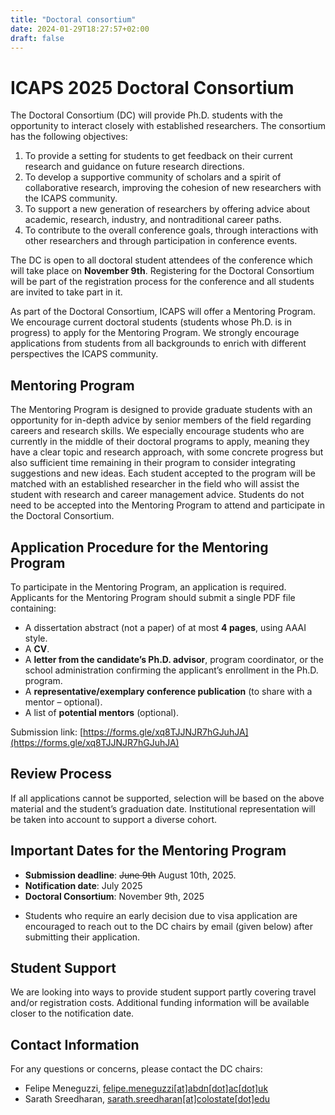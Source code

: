 ```yaml
---
title: "Doctoral consortium"
date: 2024-01-29T18:27:57+02:00
draft: false
---
```

# ICAPS 2025 Doctoral Consortium

The Doctoral Consortium (DC) will provide Ph.D. students with the opportunity to interact closely with established researchers. The consortium has the following objectives:

1. To provide a setting for students to get feedback on their current research and guidance on future research directions.
2. To develop a supportive community of scholars and a spirit of collaborative research, improving the cohesion of new researchers with the ICAPS community.
3. To support a new generation of researchers by offering advice about academic, research, industry, and nontraditional career paths.
4. To contribute to the overall conference goals, through interactions with other researchers and through participation in conference events.

The DC is open to all doctoral student attendees of the conference which will take place on **November 9th**. Registering for the Doctoral Consortium will be part of the registration process for the conference and all students are invited to take part in it.

As part of the Doctoral Consortium, ICAPS will offer a Mentoring Program. We encourage current doctoral students (students whose Ph.D. is in progress) to apply for the Mentoring Program. We strongly encourage applications from students from all backgrounds to enrich with different perspectives the ICAPS community.

## Mentoring Program

The Mentoring Program is designed to provide graduate students with an opportunity for in-depth advice by senior members of the field regarding careers and research skills. We especially encourage students who are currently in the middle of their doctoral programs to apply, meaning they have a clear topic and research approach, with some concrete progress but also sufficient time remaining in their program to consider integrating suggestions and new ideas. Each student accepted to the program will be matched with an established researcher in the field who will assist the student with research and career management advice. Students do not need to be accepted into the Mentoring Program to attend and participate in the Doctoral Consortium.

## Application Procedure for the Mentoring Program

To participate in the Mentoring Program, an application is required. Applicants for the Mentoring Program should submit a single PDF file containing:

- A dissertation abstract (not a paper) of at most **4 pages**, using AAAI style.
- A **CV**.
- A **letter from the candidate’s Ph.D. advisor**, program coordinator, or the school administration confirming the applicant’s enrollment in the Ph.D. program.
- A **representative/exemplary conference publication** (to share with a mentor – optional).
- A list of **potential mentors** (optional).

Submission link: [https://forms.gle/xq8TJJNJR7hGJuhJA](https://forms.gle/xq8TJJNJR7hGJuhJA)

## Review Process

If all applications cannot be supported, selection will be based on the above material and the student’s graduation date. Institutional representation will be taken into account to support a diverse cohort.

## Important Dates for the Mentoring Program

- **Submission deadline**: ~~June 9th~~ August 10th, 2025.
- **Notification date**: July 2025
- **Doctoral Consortium**: November 9th, 2025

* Students who require an early decision due to visa application are encouraged to reach out to the DC chairs by email (given below) after submitting their application.

## Student Support

We are looking into ways to provide student support partly covering travel and/or registration costs. Additional funding information will be available closer to the notification date.

## Contact Information

For any questions or concerns, please contact the DC chairs:

- Felipe Meneguzzi, [felipe.meneguzzi[at]abdn[dot]ac[dot]uk](mailto:felipe.meneguzzi@abdn.ac.uk)
- Sarath Sreedharan, [sarath.sreedharan[at]colostate[dot]edu](mailto:sarath.sreedharan@colostate.edu)
